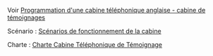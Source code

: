 
Voir
 [Programmation d'une cabine téléphonique anglaise - cabine de témoignages](https://external.ink?to=https://www.wiki-rennes.fr/Programmation_d%27une_cabine_t%C3%A9l%C3%A9phonique_anglaise_-_cabine_de_t%C3%A9moignages)

Scénario : [Scénarios de fonctionnement de la cabine](https://external.ink?to=https://docs.google.com/document/d/18E6q68mggDVUanxJHCBvNwsLgTKLPwkZbg_32MTsQv0/edit?usp=sharing)

Charte : [Charte Cabine Téléphonique de Témoignage](https://external.ink?to=https://docs.google.com/document/d/1E6yp78fg-NJzNdO4ea2fbqAL292Jvwdpw8ky-wRRURM/edit?usp=sharing)
